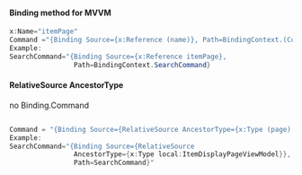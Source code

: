 #### Binding method for MVVM

```c#
x:Name="itemPage"
Command ="{Binding Source={x:Reference (name)}, Path=BindingContext.(Command)"}
Example:
SearchCommand="{Binding Source={x:Reference itemPage},
                Path=BindingContext.SearchCommand}
```



#### RelativeSource AncestorType

no Binding.Command

```c#

Command = "{Binding Source={RelativeSource AncestorType={x:Type (page) }}, Path=(Command)}"
Example:
SearchCommand="{Binding Source={RelativeSource 
                AncestorType={x:Type local:ItemDisplayPageViewModel}},
                Path=SearchCommand}"
```

